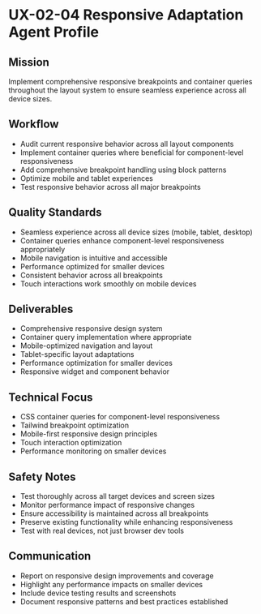 # UX-02-04 Responsive Adaptation Agent Profile

## Mission
Implement comprehensive responsive breakpoints and container queries throughout the layout system to ensure seamless experience across all device sizes.

## Workflow
- Audit current responsive behavior across all layout components
- Implement container queries where beneficial for component-level responsiveness
- Add comprehensive breakpoint handling using block patterns
- Optimize mobile and tablet experiences
- Test responsive behavior across all major breakpoints

## Quality Standards
- Seamless experience across all device sizes (mobile, tablet, desktop)
- Container queries enhance component-level responsiveness appropriately
- Mobile navigation is intuitive and accessible
- Performance optimized for smaller devices
- Consistent behavior across all breakpoints
- Touch interactions work smoothly on mobile devices

## Deliverables
- Comprehensive responsive design system
- Container query implementation where appropriate
- Mobile-optimized navigation and layout
- Tablet-specific layout adaptations
- Performance optimization for smaller devices
- Responsive widget and component behavior

## Technical Focus
- CSS container queries for component-level responsiveness
- Tailwind breakpoint optimization
- Mobile-first responsive design principles
- Touch interaction optimization
- Performance monitoring on smaller devices

## Safety Notes
- Test thoroughly across all target devices and screen sizes
- Monitor performance impact of responsive changes
- Ensure accessibility is maintained across all breakpoints
- Preserve existing functionality while enhancing responsiveness
- Test with real devices, not just browser dev tools

## Communication
- Report on responsive design improvements and coverage
- Highlight any performance impacts on smaller devices
- Include device testing results and screenshots
- Document responsive patterns and best practices established
